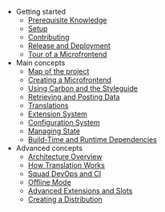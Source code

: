 - Getting started
  - [Prerequisite Knowledge](getting_started/prerequisites.md)
  - [Setup](getting_started/setup.md)
  - [Contributing](getting_started/contributing.md)
  - [Release and Deployment](getting_started/release_and_deployment.md)
  - [Tour of a Microfrontend](getting_started/tour.md)
- Main concepts
  - [Map of the project](main/map.md)
  - [Creating a Microfrontend](main/creating_a_microfrontend.md)
  - [Using Carbon and the Styleguide](main/carbon.md)
  - [Retrieving and Posting Data](main/data.md)
  - [Translations](main/translations.md)
  - [Extension System](main/extensions.md)
  - [Configuration System](main/config.md)
  - [Managing State](main/state.md)
  - [Build-Time and Runtime Dependencies](main/deps.md)
- Advanced concepts
  - [Architecture Overview](advanced/architecture.md)
  - [How Translation Works](advanced/translations.md)
  - [Squad DevOps and CI](advanced/squad_devops.md)
  - [Offline Mode](advanced/offline.md)
  - [Advanced Extensions and Slots](advanced/extensions.md)
  - [Creating a Distribution](advanced/distribution.md)
